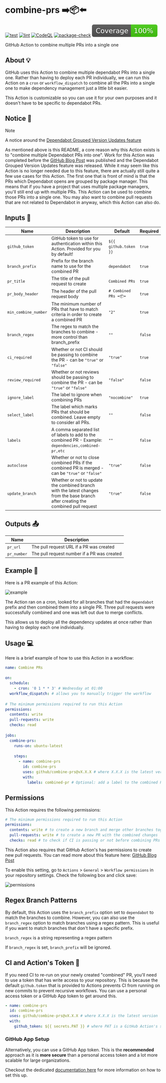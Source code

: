 # combine-prs ➡️📦⬅️

[![test](https://github.com/github/combine-prs/actions/workflows/test.yml/badge.svg)](https://github.com/github/combine-prs/actions/workflows/test.yml) [![lint](https://github.com/github/combine-prs/actions/workflows/lint.yml/badge.svg)](https://github.com/github/combine-prs/actions/workflows/lint.yml) [![CodeQL](https://github.com/github/combine-prs/actions/workflows/codeql-analysis.yml/badge.svg)](https://github.com/github/combine-prs/actions/workflows/codeql-analysis.yml) [![package-check](https://github.com/github/combine-prs/actions/workflows/package-check.yml/badge.svg)](https://github.com/github/combine-prs/actions/workflows/package-check.yml) [![coverage](./badges/coverage.svg)](./badges/coverage.svg)

GitHub Action to combine multiple PRs into a single one

## About 💡

GitHub uses this Action to combine multiple dependabot PRs into a single one. Rather than having to deploy each PR individually, we can run this Action on a `cron` or `workflow_dispatch` to combine all the PRs into a single one to make dependency management just a little bit easier.

This Action is customizable so you can use it for your own purposes and it doesn't have to be specific to dependabot PRs.

## Notice 📢

> [!NOTE]
> A notice around the [Dependabot Grouped Version Updates feature](https://github.blog/changelog/2023-06-30-grouped-version-updates-for-dependabot-public-beta/)

As mentioned above is this README, a core reason why this Action exists is to "combine multiple Dependabot PRs into one". Work for this Action was completed before the [GitHub Blog Post](https://github.blog/changelog/2023-06-30-grouped-version-updates-for-dependabot-public-beta/) was published and the Dependabot Grouped Version Updates feature was released. While it may seem like this Action is no longer needed due to this feature, there are actually still quite a few use cases for this Action. The first one that is front of mind is that the PRs which Dependabot opens are grouped by package manager. This means that if you have a project that uses multiple package managers, you'll still end up with multiple PRs. This Action can be used to combine those PRs into a single one. You may also want to combine pull requests that are not related to Dependabot in anyway, which this Action can also do.

## Inputs 📝

| Name | Description | Default | Required |
| ---- | ----------- | ------- | -------- |
| `github_token` | GitHub token to use for authentication within this Action. Provided for you by default! | `${{ github.token }}` | `true` |
| `branch_prefix` | Prefix for the branch name to use for the combined PR | `dependabot` | `true` |
| `pr_title` | The title of the pull request to create | `Combined PRs` | `true` |
| `pr_body_header` | The header of the pull request body | `# Combined PRs ➡️📦⬅️` | `true` |
| `min_combine_number` | The minimum number of PRs that have to match criteria in order to create a combined PR | `"2"` | `true` |
| `branch_regex` | The regex to match the branches to combine - more control than branch_prefix | `""` | `false` |
| `ci_required` | Whether or not CI should be passing to combine the PR - can be `"true"` or `"false"`  | `"true"` | `true` |
| `review_required` | Whether or not reviews should be passing to combine the PR - can be `"true"` or `"false"` | `"false"` | `false` |
| `ignore_label` | The label to ignore when combining PRs | `"nocombine"` | `true` |
| `select_label` | The label which marks PRs that should be combined. Leave empty to consider all PRs. | `""` | `false` |
| `labels` | A comma separated list of labels to add to the combined PR - Example: `dependencies,combined-pr,etc` | `""` | `false` |
| `autoclose` | Whether or not to close combined PRs if the combined PR is merged - can be `"true"` or `"false"` | `"true"` | `false` |
| `update_branch` | Whether or not to update the combined branch with the latest changes from the base branch after creating the combined pull request | `"true"` | `false` |

## Outputs 📤

| Name | Description |
| ---- | ----------- |
| `pr_url` | The pull request URL if a PR was created |
| `pr_number` | The pull request number if a PR was created |

## Example 📸

Here is a PR example of this Action:

![example](docs/assets/example.png)

The Action ran on a cron, looked for all branches that had the `dependabot` prefix and then combined them into a single PR. Three pull requests were successfully combined and one was left out due to merge conflicts.

This allows us to deploy all the dependency updates at once rather than having to deploy each one individually.

## Usage 💻

Here is a brief example of how to use this Action in a workflow:

```yaml
name: Combine PRs

on:
  schedule:
    - cron: '0 1 * * 3' # Wednesday at 01:00
  workflow_dispatch: # allows you to manually trigger the workflow

# The minimum permissions required to run this Action
permissions:
  contents: write
  pull-requests: write
  checks: read

jobs:
  combine-prs:
    runs-on: ubuntu-latest

    steps:
      - name: combine-prs
        id: combine-prs
        uses: github/combine-prs@vX.X.X # where X.X.X is the latest version
        with:
          labels: combined-pr # Optional: add a label to the combined PR
```

## Permissions

This Action requires the following permissions:

```yaml
# The minimum permissions required to run this Action
permissions:
  contents: write # to create a new branch and merge other branches together
  pull-requests: write # to create a new PR with the combined changes
  checks: read # to check if CI is passing or not before combining PRs
```

This Action also requires that GitHub Action's has permissions to create new pull requests. You can read more about this feature here: [GitHub Blog Post](https://github.blog/changelog/2022-05-03-github-actions-prevent-github-actions-from-creating-and-approving-pull-requests/)

To enable this setting, go to `Actions` > `General` > `Workflow permissions` in your repository settings. Check the following box and click save:

![permissions](docs/assets/actions-permissions.png)

## Regex Branch Patterns

By default, this Action uses the `branch_prefix` option set to `dependabot` to match the branches to combine. However, you can also use the `branch_regex` option to match branches using a regex pattern. This is useful if you want to match branches that don't have a specific prefix.

`branch_regex` is a string representing a regex pattern

If `branch_regex` is set, `branch_prefix` will be ignored.

## CI and Action's Token 🤖

If you need CI to re-run on your newly created "combined" PR, you'll need to use a token that has write access to your repository. This is because the default `github.token` that is provided to Actions prevents CI from running on new commits to prevent recursive workflows. You can use a personal access token or a GitHub App token to get around this.

```yaml
- name: combine-prs
  id: combine-prs
  uses: github/combine-prs@vX.X.X # where X.X.X is the latest version
  with:
    github_token: ${{ secrets.PAT }} # where PAT is a GitHub Action's secret containing a personal access token
```

### GitHub App Setup

Alternatively, you can use a GitHub App token. This is the **recommended** approach as it is **more secure** than a personal access token and a lot more scalable for large organizations.

Checkout the dedicated [documentation here](docs/github-app-setup.md) for more information on how to set this up.
